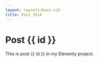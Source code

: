 ```yaml
---
layout: layouts/base.njk
title: Post 3516
---
```


# Post {{ id }}

This is post {{ id }} in my Eleventy project.
